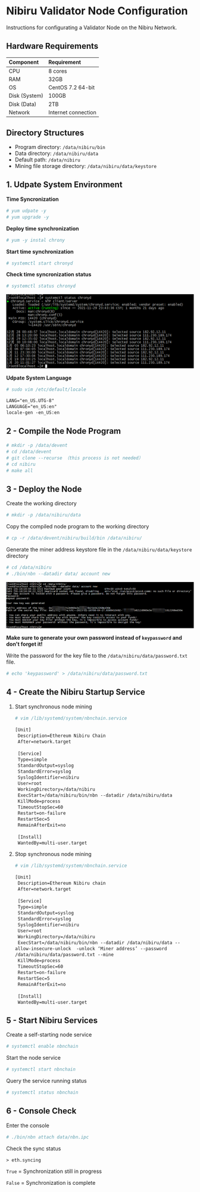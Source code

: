 # Nibiru Validator Node Configuration

Instructions for configurating a Validator Node on the Nibiru Network.

## Hardware Requirements

| Component      | Requirement          |
|:---------------|:---------------------|
| CPU            | 8 cores              |
| RAM            | 32GB                 |
| OS             | CentOS 7.2 64-bit    |
| Disk (System)  | 100GB                |
| Disk (Data)    | 2TB                  |
| Network        | Internet connection  |

## Directory Structures

* Program directory: `/data/nibiru/bin`
* Data directory: `/data/nibiru/data`
* Default path: `/data/nibiru`
* Mining file storage directory: `/data/nibiru/data/keystore`

## 1.  Udpate System Environment

**Time Syncronization**

```bash
# yum udpate -y
# yum upgrade -y
```

**Deploy time synchronization**

```bash
# yum -y instal chrony
```

**Start time synchronization**

```bash
# systemctl start chronyd
```

**Check time syncronization status**

```bash
# systemctl status chronyd
```

![Alt text](check_time_synchronization.png)

**Udpate System Language**

```bash
# sudo vim /etc/default/locale
```

```
LANG="en_US.UTG-8"
LANGUAGE="en_US:en"
locale-gen -en_US:en
```

## 2 - Compile the Node Program

```bash
# mkdir -p /data/devent
# cd /data/devent
# git clone --recurse （this process is not needed）
# cd nibiru
# make all
```

## 3 - Deploy the Node

Create the working directory

```bash
# mkdir -p /data/nibiru/data
```

Copy the compiled node program to the working directory

```bash
# cp -r /data/devent/nibiru/build/bin /data/nibiru/
```

Generate the miner address keystore file in the `/data/nibiru/data/keystore` directory

```bash
# cd /data/nibiru
# ./bin/nbn --datadir data/ account new
```

![Alt text](keypassword.png)

**Make sure to generate your own password instead of `keypassword` and don't forget it!**

Write the password for the key file to the `/data/nibiru/data/password.txt` file.

```bash
# echo 'keypassword' > /data/nibiru/data/password.txt
```

## 4 - Create the Nibiru Startup Service

1. Start synchronous node mining
   
   ```bash
   # vim /lib/systemd/system/nbnchain.service
   ```
   
   ```
   [Unit]
    Description=Ethereum Nibiru Chain
    After=network.target
    
    [Service]
    Type=simple
    StandardOutput=syslog
    StandardError=syslog
    SyslogIdentifier=nibiru
    User=root
    WorkingDirectory=/data/nibiru
    ExecStart=/data/nibiru/bin/nbn --datadir /data/nibiru/data
    KillMode=process
    TimeoutStopSec=60
    Restart=on-failure
    RestartSec=5
    RemainAfterExit=no
    
    [Install]
    WantedBy=multi-user.target
   ```

2. Stop synchronous node mining
   ```bash
   # vim /lib/systemd/system/nbnchain.service
   ```

   ```
   [Unit]
    Description=Ethereum Nibiru chain
    After=network.target
    
    [Service]
    Type=simple
    StandardOutput=syslog
    StandardError=syslog
    SyslogIdentifier=nibiru
    User=root
    WorkingDirectory=/data/nibiru
    ExecStart=/data/nibiru/bin/nbn --datadir /data/nibiru/data --allow-insecure-unlock  -unlock ‘Miner address’ --password /data/nibiru/data/password.txt --mine 
    KillMode=process
    TimeoutStopSec=60
    Restart=on-failure
    RestartSec=5
    RemainAfterExit=no
    
    [Install]
    WantedBy=multi-user.target
   ```

## 5 - Start Nibiru Services

Create a self-starting node service

```bash
# systemctl enable nbnchain
```

Start the node service

```bash
# systemctl start nbnchain
```

Query the service running status

```bash
# systemctl status nbnchain
```

## 6 - Console Check

Enter the console

```bash
# ./bin/nbn attach data/nbn.ipc
```

Check the sync status

```
> eth.syncing
```

`True` = Synchronization still in progress

`False` = Synchronization is complete